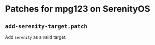 # Patches for mpg123 on SerenityOS

## `add-serenity-target.patch`

Add `serenity` as a valid target.
